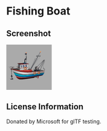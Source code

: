 # Fishing Boat 
## Screenshot

![screenshot](screenshot/screenshot.png)

## License Information

Donated by Microsoft for glTF testing.